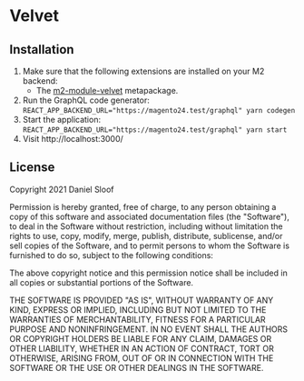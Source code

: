 # Velvet

## Installation

1. Make sure that the following extensions are installed on your M2 backend:
    - The [m2-module-velvet](https://github.com/danslo/m2-module-velvet) metapackage.
2. Run the GraphQL code generator: `REACT_APP_BACKEND_URL="https://magento24.test/graphql" yarn codegen`
3. Start the application: `REACT_APP_BACKEND_URL="https://magento24.test/graphql" yarn start`
4. Visit http://localhost:3000/

## License

Copyright 2021 Daniel Sloof

Permission is hereby granted, free of charge, to any person obtaining a copy of this software and associated
documentation files (the "Software"), to deal in the Software without restriction, including without limitation the
rights to use, copy, modify, merge, publish, distribute, sublicense, and/or sell copies of the Software, and to permit
persons to whom the Software is furnished to do so, subject to the following conditions:

The above copyright notice and this permission notice shall be included in all copies or substantial portions of the
Software.

THE SOFTWARE IS PROVIDED "AS IS", WITHOUT WARRANTY OF ANY KIND, EXPRESS OR IMPLIED, INCLUDING BUT NOT LIMITED TO THE
WARRANTIES OF MERCHANTABILITY, FITNESS FOR A PARTICULAR PURPOSE AND NONINFRINGEMENT. IN NO EVENT SHALL THE AUTHORS OR
COPYRIGHT HOLDERS BE LIABLE FOR ANY CLAIM, DAMAGES OR OTHER LIABILITY, WHETHER IN AN ACTION OF CONTRACT, TORT OR
OTHERWISE, ARISING FROM, OUT OF OR IN CONNECTION WITH THE SOFTWARE OR THE USE OR OTHER DEALINGS IN THE SOFTWARE.
